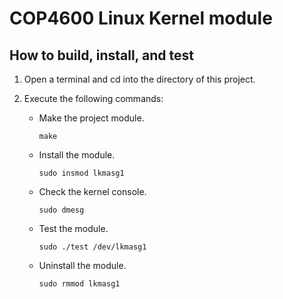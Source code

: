 # COP4600 Linux Kernel module

## How to build, install, and test

1. Open a terminal and cd into the directory of this project.
    
2. Execute the following commands:

    - Make the project module.
    
        `make`
    
    - Install the module.
    
        `sudo insmod lkmasg1`
    
    - Check the kernel console.

        `sudo dmesg`
    
    - Test the module.

        `sudo ./test /dev/lkmasg1`
        
    - Uninstall the module.
        
        `sudo rmmod lkmasg1`
